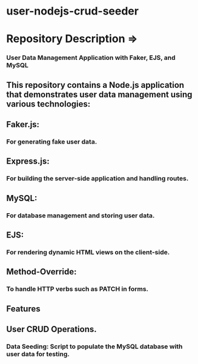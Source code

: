 # user-nodejs-crud-seeder

# Repository Description =>
### User Data Management Application with Faker, EJS, and MySQL

## This repository contains a Node.js application that demonstrates user data management using various technologies:

## Faker.js:   
### For generating fake user data.

## Express.js: 
### For building the server-side application and handling routes.

## MySQL:      
### For database management and storing user data.

## EJS:        
### For rendering dynamic HTML views on the client-side.

## Method-Override: 
### To handle HTTP verbs such as PATCH in forms.

## Features

## User CRUD Operations.
### Data Seeding: Script to populate the MySQL database with user data for testing.

